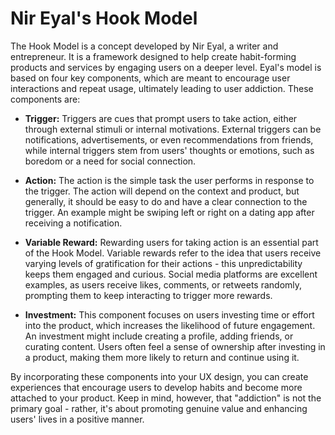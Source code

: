# Nir Eyal's Hook Model

The Hook Model is a concept developed by Nir Eyal, a writer and entrepreneur. It is a framework designed to help create habit-forming products and services by engaging users on a deeper level. Eyal's model is based on four key components, which are meant to encourage user interactions and repeat usage, ultimately leading to user addiction. These components are:

- **Trigger:** Triggers are cues that prompt users to take action, either through external stimuli or internal motivations. External triggers can be notifications, advertisements, or even recommendations from friends, while internal triggers stem from users' thoughts or emotions, such as boredom or a need for social connection.

- **Action:** The action is the simple task the user performs in response to the trigger. The action will depend on the context and product, but generally, it should be easy to do and have a clear connection to the trigger. An example might be swiping left or right on a dating app after receiving a notification.

- **Variable Reward:** Rewarding users for taking action is an essential part of the Hook Model. Variable rewards refer to the idea that users receive varying levels of gratification for their actions - this unpredictability keeps them engaged and curious. Social media platforms are excellent examples, as users receive likes, comments, or retweets randomly, prompting them to keep interacting to trigger more rewards.

- **Investment:** This component focuses on users investing time or effort into the product, which increases the likelihood of future engagement. An investment might include creating a profile, adding friends, or curating content. Users often feel a sense of ownership after investing in a product, making them more likely to return and continue using it.

By incorporating these components into your UX design, you can create experiences that encourage users to develop habits and become more attached to your product. Keep in mind, however, that "addiction" is not the primary goal - rather, it's about promoting genuine value and enhancing users' lives in a positive manner.
